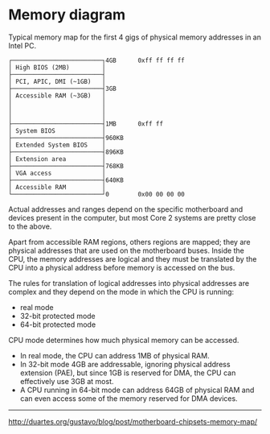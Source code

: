 # Memory diagram

Typical memory map for the first 4 gigs of physical memory addresses in an Intel PC.

```
┌─────────────────────────┐4GB      0xff ff ff ff
│ High BIOS (2MB)         │
├─────────────────────────┤
│ PCI, APIC, DMI (~1GB)   │
├─────────────────────────┤3GB
│ Accessible RAM (~3GB)   │
│                         │
│                         │
│                         │
├─────────────────────────┤1MB      0xff ff
│ System BIOS             │
├─────────────────────────┤960KB
│ Extended System BIOS    │
├─────────────────────────┤896KB
│ Extension area          │
├─────────────────────────┤768KB
│ VGA access              │
├─────────────────────────┤640KB
│ Accessible RAM          │
└─────────────────────────┘0        0x00 00 00 00

```

Actual addresses and ranges depend on the specific motherboard and devices present in the computer, but most Core 2 systems are pretty close to the above.

Apart from accessible RAM regions, others regions are mapped; they are physical addresses that are used on the motherboard buses. Inside the CPU, the memory addresses are logical and they must be translated by the CPU into a physical address before memory is accessed on the bus.

The rules for translation of logical addresses into physical addresses are complex and they depend on the mode in which the CPU is running:
- real mode
- 32-bit protected mode
- 64-bit protected mode

CPU mode determines how much physical memory can be accessed.
- In real mode, the CPU can address 1MB of physical RAM.
- In 32-bit mode 4GB are addressable, ignoring physical address extension (PAE), but since 1GB is reserved for DMA, the CPU can effectively use 3GB at most.
- A CPU running in 64-bit mode can address 64GB of physical RAM and can even access some of the memory reserved for DMA devices.


---
http://duartes.org/gustavo/blog/post/motherboard-chipsets-memory-map/
